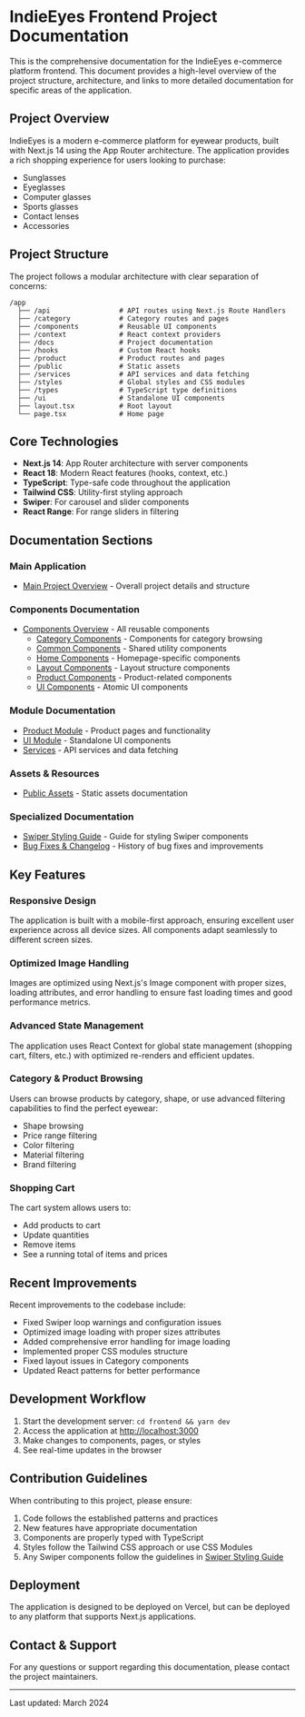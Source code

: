 # IndieEyes Frontend Project Documentation

This is the comprehensive documentation for the IndieEyes e-commerce platform frontend. This document provides a high-level overview of the project structure, architecture, and links to more detailed documentation for specific areas of the application.

## Project Overview

IndieEyes is a modern e-commerce platform for eyewear products, built with Next.js 14 using the App Router architecture. The application provides a rich shopping experience for users looking to purchase:

- Sunglasses
- Eyeglasses
- Computer glasses
- Sports glasses
- Contact lenses
- Accessories

## Project Structure

The project follows a modular architecture with clear separation of concerns:

```
/app
  ├── /api                 # API routes using Next.js Route Handlers
  ├── /category            # Category routes and pages
  ├── /components          # Reusable UI components
  ├── /context             # React context providers
  ├── /docs                # Project documentation
  ├── /hooks               # Custom React hooks
  ├── /product             # Product routes and pages
  ├── /public              # Static assets
  ├── /services            # API services and data fetching
  ├── /styles              # Global styles and CSS modules
  ├── /types               # TypeScript type definitions
  ├── /ui                  # Standalone UI components
  ├── layout.tsx           # Root layout
  └── page.tsx             # Home page
```

## Core Technologies

- **Next.js 14**: App Router architecture with server components
- **React 18**: Modern React features (hooks, context, etc.)
- **TypeScript**: Type-safe code throughout the application
- **Tailwind CSS**: Utility-first styling approach
- **Swiper**: For carousel and slider components
- **React Range**: For range sliders in filtering

## Documentation Sections

### Main Application
- [Main Project Overview](./Main-README.md) - Overall project details and structure

### Components Documentation
- [Components Overview](./components/README.md) - All reusable components
  - [Category Components](./components/category/README.md) - Components for category browsing
  - [Common Components](./components/common/README.md) - Shared utility components
  - [Home Components](./components/home/README.md) - Homepage-specific components
  - [Layout Components](./components/layout/README.md) - Layout structure components
  - [Product Components](./components/product/README.md) - Product-related components
  - [UI Components](./components/ui/README.md) - Atomic UI components

### Module Documentation
- [Product Module](./product/README.md) - Product pages and functionality
- [UI Module](./ui/README.md) - Standalone UI components
- [Services](./services/README.md) - API services and data fetching

### Assets & Resources
- [Public Assets](./public/README.md) - Static assets documentation

### Specialized Documentation
- [Swiper Styling Guide](./swiper-styling.md) - Guide for styling Swiper components
- [Bug Fixes & Changelog](./BUGFIX-CHANGELOG.md) - History of bug fixes and improvements

## Key Features

### Responsive Design
The application is built with a mobile-first approach, ensuring excellent user experience across all device sizes. All components adapt seamlessly to different screen sizes.

### Optimized Image Handling
Images are optimized using Next.js's Image component with proper sizes, loading attributes, and error handling to ensure fast loading times and good performance metrics.

### Advanced State Management
The application uses React Context for global state management (shopping cart, filters, etc.) with optimized re-renders and efficient updates.

### Category & Product Browsing
Users can browse products by category, shape, or use advanced filtering capabilities to find the perfect eyewear:
- Shape browsing
- Price range filtering
- Color filtering
- Material filtering
- Brand filtering

### Shopping Cart
The cart system allows users to:
- Add products to cart
- Update quantities
- Remove items
- See a running total of items and prices

## Recent Improvements

Recent improvements to the codebase include:
- Fixed Swiper loop warnings and configuration issues
- Optimized image loading with proper sizes attributes
- Added comprehensive error handling for image loading
- Implemented proper CSS modules structure
- Fixed layout issues in Category components
- Updated React patterns for better performance

## Development Workflow

1. Start the development server: `cd frontend && yarn dev`
2. Access the application at [http://localhost:3000](http://localhost:3000)
3. Make changes to components, pages, or styles
4. See real-time updates in the browser

## Contribution Guidelines

When contributing to this project, please ensure:
1. Code follows the established patterns and practices
2. New features have appropriate documentation
3. Components are properly typed with TypeScript
4. Styles follow the Tailwind CSS approach or use CSS Modules
5. Any Swiper components follow the guidelines in [Swiper Styling Guide](./swiper-styling.md)

## Deployment

The application is designed to be deployed on Vercel, but can be deployed to any platform that supports Next.js applications.

## Contact & Support

For any questions or support regarding this documentation, please contact the project maintainers.

---

Last updated: March 2024 